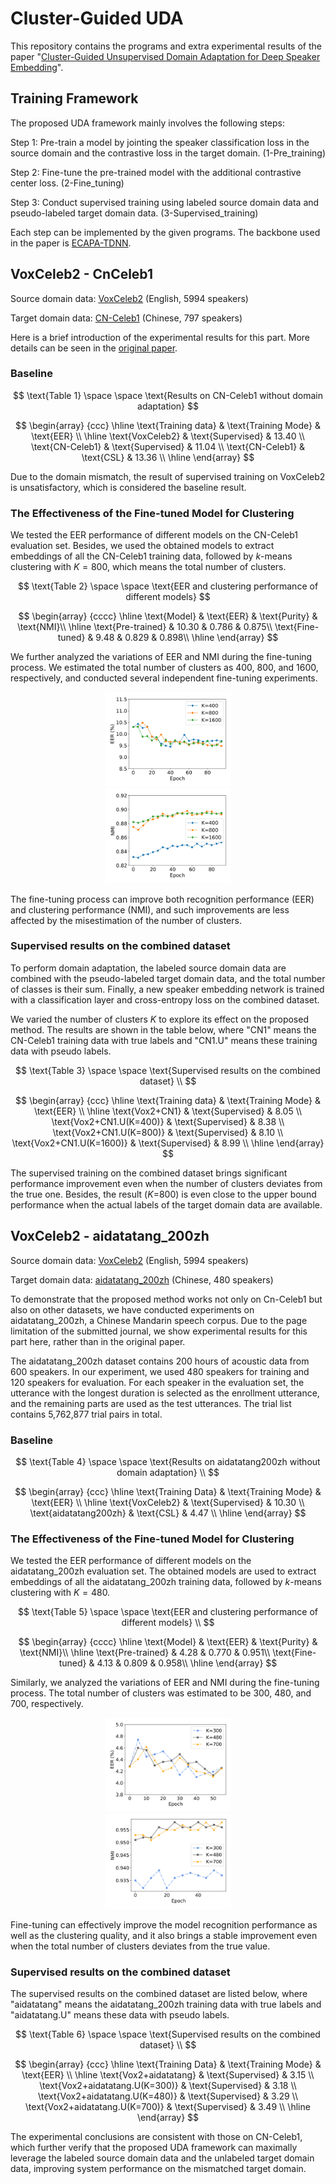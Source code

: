 # Cluster-Guided UDA

This repository contains the programs and extra experimental results of the paper "[Cluster-Guided Unsupervised Domain Adaptation for Deep Speaker Embedding](https://arxiv.org/abs/2303.15944)".

## Training Framework

The proposed UDA framework mainly involves the following steps:

Step 1: Pre-train a model by jointing the speaker classification loss in the source domain and the contrastive loss in the target domain. (1-Pre_training)

Step 2: Fine-tune the pre-trained model with the additional contrastive center loss. (2-Fine_tuning)

Step 3: Conduct supervised training using labeled source domain data and pseudo-labeled target domain data. (3-Supervised_training)

Each step can be implemented by the given programs. The backbone used in the paper is [ECAPA-TDNN](https://github.com/TaoRuijie/ECAPA-TDNN).

## VoxCeleb2 - CnCeleb1

Source domain data: [VoxCeleb2](https://www.robots.ox.ac.uk/~vgg/data/voxceleb/vox2.html) (English, 5994 speakers)

Target domain data: [CN-Celeb1](http://www.openslr.org/82/) (Chinese, 797 speakers)

Here is a brief introduction of the experimental results for this part. More details can be seen in the [original paper](https://arxiv.org/abs/2303.15944).

### Baseline

$$
\text{Table 1} \space \space \text{Results on CN-Celeb1 without domain adaptation}
$$

$$
\begin{array}
{ccc}
\hline
	\text{Training data} & \text{Training Mode} & \text{EER} \\
\hline
	\text{VoxCeleb2} & \text{Supervised} & 13.40 \\
	\text{CN-Celeb1} & \text{Supervised} & 11.04 \\
	\text{CN-Celeb1} & \text{CSL}        & 13.36 \\
\hline	
\end{array}
$$

Due to the domain mismatch, the result of supervised training on VoxCeleb2 is unsatisfactory, which is considered the baseline result.   

### The Effectiveness of the Fine-tuned Model for Clustering

We tested the EER performance of different models on the CN-Celeb1 evaluation set. Besides, we used the obtained models to extract embeddings of all the CN-Celeb1 training data, followed by  $k$-means clustering with $K=800$, which means the total number of clusters.

$$
\text{Table 2} \space \space \text{EER and clustering performance of different models}
$$

$$
\begin{array}
{cccc}
\hline
	\text{Model} & \text{EER} & \text{Purity} & \text{NMI}\\ 
\hline
	\text{Pre-trained} & 10.30 & 0.786 & 0.875\\
	\text{Fine-tuned}  & 9.48  & 0.829 & 0.898\\
\hline	
\end{array}
$$

We further analyzed the variations of EER and NMI during the fine-tuning process. We estimated the total number of clusters as 400, 800, and 1600, respectively, and conducted several independent fine-tuning experiments.

<div align=center>
<img src=".\imgs\EER-CN1.png" width="40%">
</div>

<div align=center>
<img src=".\imgs\NMI-CN1.png" width="40%">
</div>

The fine-tuning process can improve both recognition performance (EER) and clustering performance (NMI), and such improvements are less affected by the misestimation of the number of clusters.

### Supervised results on the combined dataset

To perform domain adaptation, the labeled source domain data are combined with the pseudo-labeled target domain data, and the total number of classes is their sum. Finally, a new speaker embedding network is trained with a classification layer and cross-entropy loss on the combined dataset.

We varied the number of clusters $K$ to explore its effect on the proposed method. The results are shown in the table below, where "CN1" means the CN-Celeb1 training data with true labels and "CN1.U" means these training data with pseudo labels.

$$
\text{Table 3} \space \space \text{Supervised results on the combined dataset} \\
$$

$$
\begin{array}
{ccc}
\hline
	\text{Training data} & \text{Training Mode} & \text{EER} \\
\hline
	\text{Vox2+CN1}           & \text{Supervised} & 8.05 \\
	\text{Vox2+CN1.U(K=400)}  & \text{Supervised} & 8.38 \\
	\text{Vox2+CN1.U(K=800)}  & \text{Supervised} & 8.10 \\
	\text{Vox2+CN1.U(K=1600)} & \text{Supervised} & 8.99 \\
\hline	
\end{array}
$$

The supervised training on the combined dataset brings significant performance improvement even when the number of clusters deviates from the true one. Besides, the result ($K$=800) is even close to the upper bound performance when the actual labels of the target domain data are available.

## VoxCeleb2 - aidatatang_200zh

Source domain data: [VoxCeleb2](https://www.robots.ox.ac.uk/~vgg/data/voxceleb/vox2.html) (English, 5994 speakers)

Target domain data: [aidatatang_200zh](http://www.openslr.org/62/) (Chinese, 480 speakers)

To demonstrate that the proposed method works not only on Cn-Celeb1 but also on other datasets, we have conducted experiments on aidatatang_200zh, a Chinese Mandarin speech corpus. Due to the page limitation of the submitted journal, we show experimental results for this part here, rather than in the original paper.

The aidatatang_200zh dataset contains 200 hours of acoustic data from 600 speakers. In our experiment, we used 480 speakers for training and 120 speakers for evaluation. For each speaker in the evaluation set, the utterance with the longest duration is selected as the enrollment utterance, and the remaining  parts are used as the test utterances. The trial list contains 5,762,877 trial pairs in total.

### Baseline

$$
\text{Table 4} \space \space \text{Results on aidatatang200zh without domain adaptation} \\
$$

$$
\begin{array}
{ccc}
\hline
	\text{Training Data} & \text{Training Mode} & \text{EER} \\
\hline
	\text{VoxCeleb2}         & \text{Supervised} & 10.30 \\
	\text{aidatatang200zh} & \text{CSL}        & 4.47  \\
\hline	
\end{array}
$$

### The Effectiveness of the Fine-tuned Model for Clustering

We tested the EER performance of different models on the aidatatang_200zh evaluation set.  The obtained models are used to extract embeddings of all the aidatatang_200zh training data, followed by $k$-means clustering with $K=480$.  

$$
\text{Table 5} \space \space \text{EER and clustering performance of different models} \\
$$

$$
\begin{array}
{cccc}
\hline
	\text{Model} & \text{EER} & \text{Purity} & \text{NMI}\\ 
\hline
	\text{Pre-trained} & 4.28 & 0.770 & 0.951\\
	\text{Fine-tuned}  & 4.13 & 0.809 & 0.958\\
\hline	
\end{array}
$$

Similarly, we analyzed the variations of EER and NMI during the fine-tuning process.  The total number of clusters was estimated to be 300, 480, and 700, respectively.

<div align=center>
<img src=".\imgs\EER-adt.png" width="40%">
</div>

<div align=center>
<img src=".\imgs\NMI-adt.png" width="40%">
</div>

Fine-tuning can effectively improve the model recognition performance as well as the clustering quality, and it also brings a stable improvement even when the total number of clusters deviates from the true value.

### Supervised results on the combined dataset

The supervised results on the combined dataset are listed below, where "aidatatang" means the aidatatang_200zh training data with true labels and "aidatatang.U" means these data with pseudo labels.

$$
\text{Table 6} \space \space \text{Supervised results on the combined dataset} \\
$$

$$
\begin{array}
{ccc}
\hline
	\text{Training Data} & \text{Training Mode} & \text{EER} \\
\hline
	\text{Vox2+aidatatang}           & \text{Supervised} & 3.15 \\
	\text{Vox2+aidatatang.U(K=300)}  & \text{Supervised} & 3.18 \\
	\text{Vox2+aidatatang.U(K=480)}  & \text{Supervised} & 3.29 \\
	\text{Vox2+aidatatang.U(K=700)}  & \text{Supervised} & 3.49 \\
\hline	
\end{array}
$$

The experimental conclusions are consistent with those on CN-Celeb1, which further verify that the proposed UDA framework can maximally leverage the labeled source domain data and the unlabeled target domain data, improving system performance on the mismatched target domain. 

